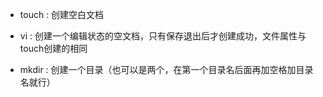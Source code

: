 * touch : 创建空白文档

* vi : 创建一个编辑状态的空文档，只有保存退出后才创建成功，文件属性与touch创建的相同

* mkdir : 创建一个目录（也可以是两个，在第一个目录名后面再加空格加目录名就行）
